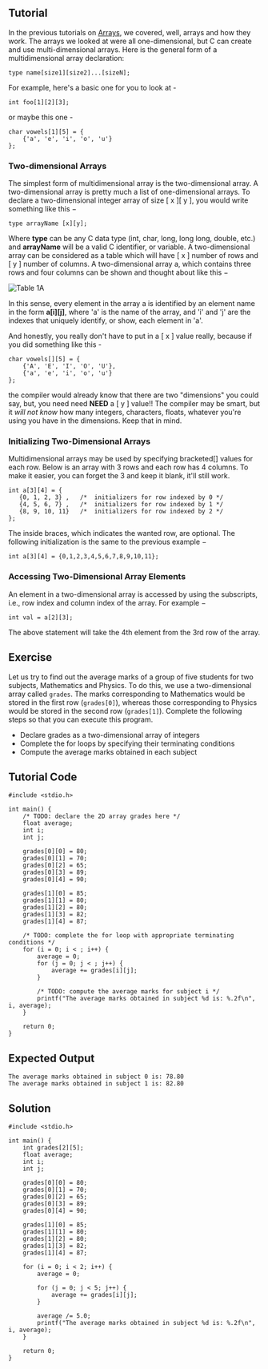 Tutorial
--------

In the previous tutorials on [Arrays](https://www.learn-c.org/en/Arrays), we covered, well, arrays and how they work. The arrays we looked at were all one-dimensional, but C can create and use multi-dimensional arrays. Here is the general form of a multidimensional array declaration:

	type name[size1][size2]...[sizeN];

For example, here's a basic one for you to look at -

	int foo[1][2][3];

or maybe this one -

	char vowels[1][5] = {
		{'a', 'e', 'i', 'o', 'u'}
	};

### Two-dimensional Arrays

The simplest form of multidimensional array is the two-dimensional array. A two-dimensional array is pretty much a list of one-dimensional arrays. To declare a two-dimensional integer array of size [ x ][ y ], you would write something like this −

	type arrayName [x][y];

Where __type__ can be any C data type (int, char, long, long long, double, etc.) and __arrayName__ will be a valid C identifier, or variable. A two-dimensional array can be considered as a table which will have [ x ] number of rows and [ y ] number of columns. A two-dimensional array a, which contains three rows and four columns can be shown and thought about like this −

![Table 1A](https://www.tutorialspoint.com/cprogramming/images/two_dimensional_arrays.jpg)

In this sense, every element in the array a is identified by an element name in the form __a[i][j]__, where 'a' is the name of the array, and 'i' and 'j' are the indexes that uniquely identify, or show, each element in 'a'.

And honestly, you really don't have to put in a [ x ] value really, because if you did something like this -

	char vowels[][5] = {
		{'A', 'E', 'I', 'O', 'U'},
		{'a', 'e', 'i', 'o', 'u'}
	};

the compiler would already know that there are two "dimensions" you could say, but, you need need __NEED__ a [ y ] value!! The compiler may be smart, but it _will not know_ how many integers, characters, floats, whatever you're using you have in the dimensions. Keep that in mind.

### Initializing Two-Dimensional Arrays

Multidimensional arrays may be used by specifying bracketed[] values for each row. Below is an array with 3 rows and each row has 4 columns. To make it easier, you can forget the 3 and keep it blank, it'll still work.

	int a[3][4] = {  
	   {0, 1, 2, 3} ,   /*  initializers for row indexed by 0 */
	   {4, 5, 6, 7} ,   /*  initializers for row indexed by 1 */
	   {8, 9, 10, 11}   /*  initializers for row indexed by 2 */
	};

The inside braces, which indicates the wanted row, are optional. The following initialization is the same to the previous example −

	int a[3][4] = {0,1,2,3,4,5,6,7,8,9,10,11};

### Accessing Two-Dimensional Array Elements

An element in a two-dimensional array is accessed by using the subscripts, i.e., row index and column index of the array. For example −

	int val = a[2][3];

The above statement will take the 4th element from the 3rd row of the array.

Exercise
--------

Let us try to find out the average marks of a group of five students for two subjects, Mathematics and Physics. To do this, we use a two-dimensional array called ```grades```. The marks corresponding to Mathematics would be stored in the first row (```grades[0]```), whereas those corresponding to Physics would be stored in the second row (```grades[1]```). Complete the following steps so that you can execute this program.

- Declare grades as a two-dimensional array of integers
- Complete the for loops by specifying their terminating conditions
- Compute the average marks obtained in each subject

Tutorial Code
-------------

	#include <stdio.h>

	int main() {
		/* TODO: declare the 2D array grades here */
		float average;
		int i;
		int j;

		grades[0][0] = 80;
		grades[0][1] = 70;
		grades[0][2] = 65;
		grades[0][3] = 89;
		grades[0][4] = 90;

		grades[1][0] = 85;
		grades[1][1] = 80;
		grades[1][2] = 80;
		grades[1][3] = 82;
		grades[1][4] = 87;

		/* TODO: complete the for loop with appropriate terminating conditions */
		for (i = 0; i < ; i++) {
			average = 0;
			for (j = 0; j < ; j++) {
				average += grades[i][j];
			}

			/* TODO: compute the average marks for subject i */
			printf("The average marks obtained in subject %d is: %.2f\n", i, average);
		}

		return 0;
	}


Expected Output
---------------

    The average marks obtained in subject 0 is: 78.80
    The average marks obtained in subject 1 is: 82.80

Solution
--------

	#include <stdio.h>

	int main() {
		int grades[2][5];
		float average;
		int i;
		int j;

		grades[0][0] = 80;
		grades[0][1] = 70;
		grades[0][2] = 65;
		grades[0][3] = 89;
		grades[0][4] = 90;

		grades[1][0] = 85;
		grades[1][1] = 80;
		grades[1][2] = 80;
		grades[1][3] = 82;
		grades[1][4] = 87;

		for (i = 0; i < 2; i++) {
			average = 0;
			
			for (j = 0; j < 5; j++) {
				average += grades[i][j];
			}

			average /= 5.0;
			printf("The average marks obtained in subject %d is: %.2f\n", i, average);
		}

		return 0;
	}
